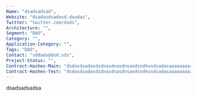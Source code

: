 ```yaml
--- 
Name: "dsadsadsad", 
Website: "dsadasdsadasd.dasdas", 
Twitter: "twitter.com/dsds", 
Architecture: "",
Segment: "DAO",
Category: "",
Application-Category: "",
Tags: "DAO",
Contact: "sddads@dsd.sds",
Project-Status: "",
Contract-Hashes-Main: "dsdasdsadasdsdnasdnasdnsandsndksndsadasaaaaaaaaaaaaaaaaaaaaaaaaa",
Contract-Hashes-Test: "dsdasdsadasdsdnasdnasdnsandsndksndsadasaaaaaaaaaaaaaaaaaaaaaaaaa",
--- 
```

<!--lang:en--> 
dsadsadsadsa
<!--lang:es--] 

<!--lang:de--] 

<!--lang:fr--] 

<!--lang:pl--] 

<!--lang:uk--] 

[!--lang:*--> 